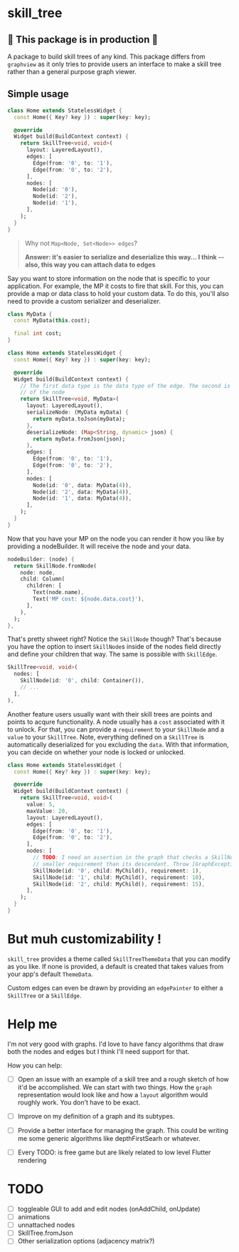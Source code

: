 # skill_tree

## 🚧 This package is in production 🚧

A package to build skill trees of any kind. This package differs from `graphview` as it only tries to provide users an interface to make a skill tree rather than a general purpose graph viewer.

## Simple usage

```dart
class Home extends StatelessWidget {
  const Home({ Key? key }) : super(key: key);

  @override
  Widget build(BuildContext context) {
    return SkillTree<void, void>(
      layout: LayeredLayout(),
      edges: [
        Edge(from: '0', to: '1'),
        Edge(from: '0', to: '2'),
      ],
      nodes: [
        Node(id: '0'),
        Node(id: '2'),
        Node(id: '1'),
      ],
    );
  }
}
```

> Why not `Map<Node, Set<Node>> edges`?
>
>__Answer: it's easier to serialize and deserialize this way... I think -- also, this way you can attach data to edges__

Say you want to store information on the node that is specific to your application. For example, the MP it costs to fire that skill. For this, you can provide a map or data class to hold your custom data. To do this, you'll also need to provide a custom serializer and deserializer. 

```dart
class MyData {
  const MyData(this.cost);

  final int cost;
}

class Home extends StatelessWidget {
  const Home({ Key? key }) : super(key: key);

  @override
  Widget build(BuildContext context) {
    // The first data type is the data type of the edge. The second is
    // of the node
    return SkillTree<void, MyData>(
      layout: LayeredLayout(),
      serializeNode: (MyData myData) {
        return myData.toJson(myData);
      },
      deserializeNode: (Map<String, dynamic> json) {
        return myData.fromJson(json);
      },
      edges: [
        Edge(from: '0', to: '1'),
        Edge(from: '0', to: '2'),
      ],
      nodes: [
        Node(id: '0', data: MyData(4)),
        Node(id: '2', data: MyData(4)),
        Node(id: '1', data: MyData(4)),
      ],
    );
  }
}
```

Now that you have your MP on the node you can render it how you like by providing a nodeBuilder. It will receive the node and your data.

```dart
nodeBuilder: (node) {
  return SkillNode.fromNode(
    node: node,
    child: Column(
      children: [
        Text(node.name),
        Text('MP cost: ${node.data.cost}'),
      ],
    ),
  );
},
```

That's pretty shweet right? Notice the `SkillNode` though? That's because you have the option to insert `SkillNode`s inside of the nodes field directly and define your children that way. The same is possible with `SkillEdge`.

```dart
SkillTree<void, void>(
  nodes: [
    SkillNode(id: '0', child: Container()),
    // ...
  ],
),
```

Another feature users usually want with their skill trees are points and points to acqure functionality. A node usually has a `cost` associated with it to unlock. For that, you can provide a `requirement` to your `SkillNode` and a `value` to your `SkillTree`. Note, everything defined on a `SkillTree` is automatically deserialized for you excluding the `data`. With that information, you can decide on whether your node is locked or unlocked.

```dart
class Home extends StatelessWidget {
  const Home({ Key? key }) : super(key: key);

  @override
  Widget build(BuildContext context) {
    return SkillTree<void, void>(
      value: 5,
      maxValue: 20,
      layout: LayeredLayout(),
      edges: [
        Edge(from: '0', to: '1'),
        Edge(from: '0', to: '2'),
      ],
      nodes: [
        // TODO: I need an assertion in the graph that checks a SkillNode has a
        // smaller requirement than its descendant. Throw [GraphException].
        SkillNode(id: '0', child: MyChild(), requirement: 1),
        SkillNode(id: '1', child: MyChild(), requirement: 10),
        SkillNode(id: '2', child: MyChild(), requirement: 15),
      ],
    );
  }
}
```

# But muh customizability !

`skill_tree` provides a theme called `SkillTreeThemeData` that you can modify as you like. If none is provided, a default is created that takes values from your app's default `ThemeData`.

Custom edges can even be drawn by providing an `edgePainter` to either a `SkillTree` or a `SkillEdge`.

# Help me

I'm not very good with graphs. I'd love to have fancy algorithms that draw both the nodes and edges but I think I'll need support for that.

How you can help:

- [ ] Open an issue with an example of a skill tree and a rough sketch of how it'd be accomplished. We can start with two things. How the `graph` representation would look like and how a `layout` algorithm would roughly work. You don't have to be exact.
- [ ] Improve on my definition of a graph and its subtypes.
- [ ] Provide a better interface for managing the graph. This could be writing me some generic algorithms like depthFirstSearh or whatever.
- [ ] Every TODO: is free game but are likely related to low level Flutter rendering


# TODO
- [ ] toggleable GUI to add and edit nodes (onAddChild, onUpdate)
- [ ] animations
- [ ] unnattached nodes
- [ ] SkillTree.fromJson
- [ ] Other serialization options (adjacency matrix?)